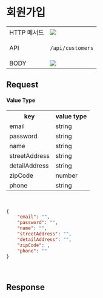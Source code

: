 # 회원가입

<table>
<tr>
  <td>HTTP 메서드</td>
  <td>
    <img src="https://img.shields.io/badge/POST-yellow">
  </td>
</tr>
<tr>
  <td>API</td>
  <td>

  `/api/customers`

  </td>
</tr>
<tr>
  <td>BODY</td>
  <td>
    <img src="https://img.shields.io/badge/JSON-purple">
  </td>
</tr>
</table>

## Request

#### Value Type 
<table>
<tr>
  <th>key</th>
  <th>value type</th>
</tr>
<tr>
    <td>email</td>
    <td>string</td>
</tr>
<tr>
    <td>password</td>
    <td>string</td>
</tr>
<tr>
    <td>name</td>
    <td>string</td>
</tr>
<tr>
    <td>streetAddress</td>
    <td>string</td>
</tr>
<tr>
    <td>detailAddress</td>
    <td>string</td>
</tr>
<tr>
    <td>zipCode</td>
    <td>number</td>
</tr>
<tr>
    <td>phone</td>
    <td>string</td>
</tr>
</table>

<br/>

```json
{
    "email": "",
    "password": "",
    "name": "",
    "streetAddress": "",
    "detailAddress": "",
    "zipCode": ,
    "phone": ""
}
```

<br/>

## Response

```json
```

<br/>
